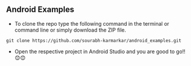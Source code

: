 ## Android Examples

- To clone the repo type the following command in the terminal or command line or simply download the ZIP file.
```
git clone https://github.com/sourabh-karmarkar/android_examples.git
```

- Open the respective project in Android Studio and you are good to go!! 😊😊
